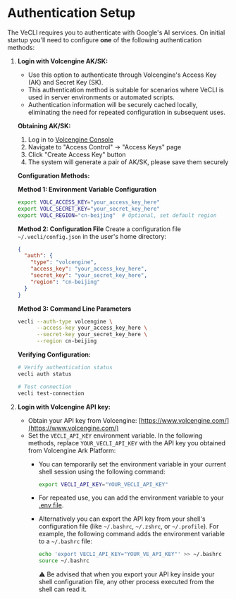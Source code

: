 # Authentication Setup

The VeCLI requires you to authenticate with Google's AI services. On initial startup you'll need to configure **one** of the following authentication methods:

1.  **Login with Volcengine AK/SK:**
    - Use this option to authenticate through Volcengine's Access Key (AK) and Secret Key (SK).
    - This authentication method is suitable for scenarios where VeCLI is used in server environments or automated scripts.
    - Authentication information will be securely cached locally, eliminating the need for repeated configuration in subsequent uses.

    **Obtaining AK/SK:**
    1. Log in to [Volcengine Console](https://console.volcengine.com/)
    2. Navigate to "Access Control" → "Access Keys" page
    3. Click "Create Access Key" button
    4. The system will generate a pair of AK/SK, please save them securely

    **Configuration Methods:**

    **Method 1: Environment Variable Configuration**
    ```bash
    export VOLC_ACCESS_KEY="your_access_key_here"
    export VOLC_SECRET_KEY="your_secret_key_here"
    export VOLC_REGION="cn-beijing"  # Optional, set default region
    ```

    **Method 2: Configuration File**
    Create a configuration file `~/.vecli/config.json` in the user's home directory:
    ```json
    {
      "auth": {
        "type": "volcengine",
        "access_key": "your_access_key_here",
        "secret_key": "your_secret_key_here",
        "region": "cn-beijing"
      }
    }
    ```

    **Method 3: Command Line Parameters**
    ```bash
    vecli --auth-type volcengine \
          --access-key your_access_key_here \
          --secret-key your_secret_key_here \
          --region cn-beijing
    ```

    **Verifying Configuration:**
    ```bash
    # Verify authentication status
    vecli auth status
    
    # Test connection
    vecli test-connection
    ```

2.  **<a id="volcengine-api-key"></a>Login with Volcengine API key:**
    - Obtain your API key from Volcengine: [https://www.volcengine.com/](https://www.volcengine.com/)
    - Set the `VECLI_API_KEY` environment variable. In the following methods, replace `YOUR_VECLI_API_KEY` with the API key you obtained from Volcengine Ark Platform:
      - You can temporarily set the environment variable in your current shell session using the following command:
        ```bash
        export VECLI_API_KEY="YOUR_VECLI_API_KEY"
        ```
      - For repeated use, you can add the environment variable to your [.env file](#persisting-environment-variables-with-env-files).

      - Alternatively you can export the API key from your shell's configuration file (like `~/.bashrc`, `~/.zshrc`, or `~/.profile`). For example, the following command adds the environment variable to a `~/.bashrc` file:

        ```bash
        echo 'export VECLI_API_KEY="YOUR_VE_API_KEY"' >> ~/.bashrc
        source ~/.bashrc
        ```

        :warning: Be advised that when you export your API key inside your shell configuration file, any other process executed from the shell can read it.



